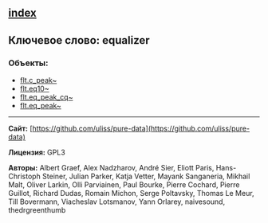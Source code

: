 [index](../index.html)
---

## Ключевое слово: equalizer

### Объекты:
* [flt.c_peak~](../flt.c_peak~.html)
* [flt.eq10~](../flt.eq10~.html)
* [flt.eq_peak_cq~](../flt.eq_peak_cq~.html)
* [flt.eq_peak~](../flt.eq_peak~.html)

---
**Сайт:** [https://github.com/uliss/pure-data](https://github.com/uliss/pure-data)

**Лицензия:** GPL3

**Авторы:** Albert Graef, Alex Nadzharov, André Sier, Eliott Paris, Hans-Christoph Steiner, Julian Parker, Katja Vetter, Mayank Sanganeria, Mikhail Malt, Oliver Larkin, Olli Parviainen, Paul Bourke, Pierre Cochard, Pierre Guillot, Richard Dudas, Romain Michon, Serge Poltavsky, Thomas Le Meur, Till Bovermann, Viacheslav Lotsmanov, Yann Orlarey, naivesound, thedrgreenthumb
